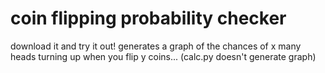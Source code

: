 # coin flipping probability checker
download it and try it out!
generates a graph of the chances of x many heads turning up when you flip y coins...
(calc.py doesn't generate graph)
